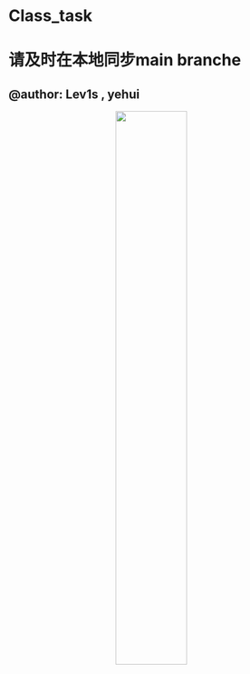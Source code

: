 # Class_task
# **请及时在本地同步main branche**
## @author: **Lev1s** , **yehui**
<div align='center'>
<img src="https://img1.doubanio.com/view/photo/l/public/p2879233407.webp" width="50%" >
 </div>
